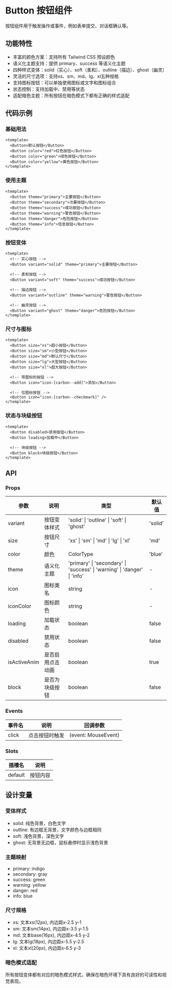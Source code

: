 # Button 按钮组件

按钮组件用于触发操作或事件，例如表单提交、对话框确认等。

## 功能特性

- 丰富的颜色方案：支持所有 Tailwind CSS 预设颜色
- 语义化主题支持：提供 primary、success 等语义化主题
- 四种样式变体：solid（实心）、soft（柔和）、outline（描边）、ghost（幽灵）
- 灵活的尺寸选项：支持xs、sm、md、lg、xl五种规格
- 支持图标按钮：可以单独使用图标或文字和图标组合
- 状态控制：支持加载中、禁用等状态
- 适配暗色主题：所有按钮在暗色模式下都有正确的样式适配

## 代码示例

### 基础用法
```vue
<template>
  <Button>默认按钮</Button>
  <Button color="red">红色按钮</Button>
  <Button color="green">绿色按钮</Button>
  <Button color="yellow">黄色按钮</Button>
</template>
```

### 使用主题
```vue
<template>
  <Button theme="primary">主要按钮</Button>
  <Button theme="secondary">次要按钮</Button>
  <Button theme="success">成功按钮</Button>
  <Button theme="warning">警告按钮</Button>
  <Button theme="danger">危险按钮</Button>
  <Button theme="info">信息按钮</Button>
</template>
```

### 按钮变体
```vue
<template>
  <!-- 实心按钮 -->
  <Button variant="solid" theme="primary">主要按钮</Button>
  
  <!-- 柔和按钮 -->
  <Button variant="soft" theme="success">成功按钮</Button>
  
  <!-- 描边按钮 -->
  <Button variant="outline" theme="warning">警告按钮</Button>
  
  <!-- 幽灵按钮 -->
  <Button variant="ghost" theme="danger">危险按钮</Button>
</template>
```

### 尺寸与图标
```vue
<template>
  <Button size="xs">超小按钮</Button>
  <Button size="sm">小型按钮</Button>
  <Button size="md">默认尺寸</Button>
  <Button size="lg">大型按钮</Button>
  <Button size="xl">超大按钮</Button>
  
  <!-- 带图标的按钮 -->
  <Button icon="icon-[carbon--add]">添加</Button>
  
  <!-- 仅图标按钮 -->
  <Button icon="icon-[carbon--checkmark]" />
</template>
```

### 状态与块级按钮
```vue
<template>
  <Button disabled>禁用按钮</Button>
  <Button loading>加载中</Button>
  
  <!-- 块级按钮 -->
  <Button block>块级按钮</Button>
</template>
```

## API

### Props

| 参数 | 说明 | 类型 | 默认值 |
|------|------|------|--------|
| variant | 按钮变体样式 | 'solid' \| 'outline' \| 'soft' \| 'ghost' | 'solid' |
| size | 按钮尺寸 | 'xs' \| 'sm' \| 'md' \| 'lg' \| 'xl' | 'md' |
| color | 颜色 | ColorType | 'blue' |
| theme | 语义化主题 | 'primary' \| 'secondary' \| 'success' \| 'warning' \| 'danger' \| 'info' | - |
| icon | 图标类名 | string | - |
| iconColor | 图标颜色 | string | - |
| loading | 加载状态 | boolean | false |
| disabled | 禁用状态 | boolean | false |
| isActiveAnim | 是否启用点击动画 | boolean | true |
| block | 是否为块级按钮 | boolean | false |

### Events

| 事件名 | 说明 | 回调参数 |
|--------|------|----------|
| click | 点击按钮时触发 | (event: MouseEvent) |

### Slots

| 插槽名 | 说明 |
|--------|------|
| default | 按钮内容 |

## 设计变量

### 变体样式
- solid: 纯色背景，白色文字
- outline: 有边框无背景，文字颜色与边框相同
- soft: 浅色背景，深色文字
- ghost: 无背景无边框，鼠标悬停时显示浅色背景

### 主题映射
- primary: indigo
- secondary: gray
- success: green
- warning: yellow
- danger: red
- info: blue

### 尺寸规格
- xs: 文本xs(12px), 内边距x-2.5 y-1
- sm: 文本sm(14px), 内边距x-3.5 y-1.5
- md: 文本base(16px), 内边距x-4.5 y-2
- lg: 文本lg(18px), 内边距x-5.5 y-2.5
- xl: 文本xl(20px), 内边距x-6.5 y-3

### 暗色模式适配
所有按钮变体都有对应的暗色模式样式，确保在暗色环境下具有良好的可读性和视觉表现。
